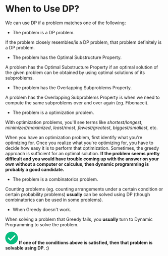 # When to Use DP?

We can use DP if a problem matches one of the following:

-   The problem is a DP problem.

If the problem closely resembles/is a DP problem, that problem definitely is a DP problem.

-   The problem has the Optimal Substructure Property.

A problem has the Optimal Substructure Property if an optimal solution of the given problem can be obtained by using optimal solutions of its subproblems.

-   The problem has the Overlapping Subproblems Property.

A problem has the Overlapping Subproblems Property is when we need to compute the same subproblems over and over again (eg. Fibonacci).

-   The problem is a optimization problem.

With optimization problems, you'll see terms like _shortest/longest_, _minimized/maximized_, _least/most_, _fewest/greatest_, _biggest/smallest_, etc.

When you have an optimization problem, first identify what you're optimizing for. Once you realize what you're optimizing for, you have to decide how easy it is to perform that optimization. Sometimes, the greedy approach is sufficient for an optimal solution. **If the problem seems pretty difficult and you would have trouble coming up with the answer on your own without a computer or calculus, then dynamic programming is probably a good candidate.**

-   The problem is a combinatorics problem.

Counting problems (eg. counting arrangements under a certain condition or certain probability problems) **usually** can be solved using DP (though combinatorics can be used in some problems).

-   When Greedy doesn't work.

When solving a problem that Greedy fails, you **usually** turn to Dynamic Programming to solve the problem.

**<svg width="40px" height="40px" viewBox="0 0 80 80" class="LeftIcon__DoneCircle-sc-1cpzjum-3 iGryjH"><path d="M80 40c0 22.091-17.909 40-40 40s-40-17.909-40-40c0-22.091 17.909-40 40-40s40 17.909 40 40zM31.331 57.066c0.456 0.19 0.946 0.286 1.44 0.284 0.511-0.001 1.015-0.111 1.481-0.322 0.452-0.205 0.857-0.5 1.19-0.868l27.21-27.176c0.702-0.703 1.097-1.656 1.097-2.65 0-0.991-0.392-1.942-1.091-2.645-0.345-0.353-0.757-0.633-1.212-0.825-0.457-0.193-0.949-0.292-1.445-0.292s-0.987 0.099-1.445 0.292c-0.454 0.192-0.866 0.472-1.211 0.824l-24.58 24.548-10.146-10.083c-0.711-0.663-1.651-1.023-2.623-1.006s-1.898 0.411-2.585 1.098c-0.687 0.687-1.081 1.614-1.098 2.585s0.343 1.912 1.006 2.623l0.015 0.016 12.78 12.78c0.347 0.351 0.761 0.629 1.216 0.818z" fill="#08BD80" fill-rule="unset" clip-rule="unset" stroke-linecap="butt" stroke-linejoin="miter"></path></svg> If one of the conditions above is satisfied, then that problem is solvable using DP. :)**
